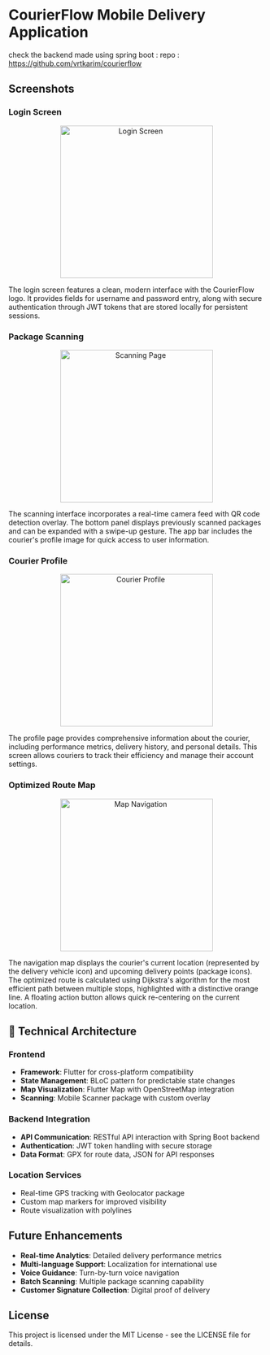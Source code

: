 # CourierFlow Mobile Delivery Application

check the backend made using spring  boot : repo : https://github.com/vrtkarim/courierflow


##  Screenshots

### Login Screen
<p align="center">
  <img src="https://raw.githubusercontent.com/vrtkarim/courierflowapp/refs/heads/main/login.jpg" width="300" alt="Login Screen">
</p>

The login screen features a clean, modern interface with the CourierFlow logo. It provides fields for username and password entry, along with secure authentication through JWT tokens that are stored locally for persistent sessions.

### Package Scanning
<p align="center">
  <img src="https://raw.githubusercontent.com/vrtkarim/courierflowapp/refs/heads/main/scanning.jpg" width="300" alt="Scanning Page">
</p>

The scanning interface incorporates a real-time camera feed with QR code detection overlay. The bottom panel displays previously scanned packages and can be expanded with a swipe-up gesture. The app bar includes the courier's profile image for quick access to user information.

### Courier Profile
<p align="center">
  <img src="https://raw.githubusercontent.com/vrtkarim/courierflowapp/refs/heads/main/profile.jpg" width="300" alt="Courier Profile">
</p>

The profile page provides comprehensive information about the courier, including performance metrics, delivery history, and personal details. This screen allows couriers to track their efficiency and manage their account settings.

### Optimized Route Map
<p align="center">
  <img src="https://raw.githubusercontent.com/vrtkarim/courierflowapp/refs/heads/main/map.jpg" width="300" alt="Map Navigation">
</p>

The navigation map displays the courier's current location (represented by the delivery vehicle icon) and upcoming delivery points (package icons). The optimized route is calculated using Dijkstra's algorithm for the most efficient path between multiple stops, highlighted with a distinctive orange line. A floating action button allows quick re-centering on the current location.

## 🔧 Technical Architecture

### Frontend
- **Framework**: Flutter for cross-platform compatibility
- **State Management**: BLoC pattern for predictable state changes
- **Map Visualization**: Flutter Map with OpenStreetMap integration
- **Scanning**: Mobile Scanner package with custom overlay

### Backend Integration
- **API Communication**: RESTful API interaction with Spring Boot backend
- **Authentication**: JWT token handling with secure storage
- **Data Format**: GPX for route data, JSON for API responses

### Location Services
- Real-time GPS tracking with Geolocator package
- Custom map markers for improved visibility
- Route visualization with polylines



##  Future Enhancements

- **Real-time Analytics**: Detailed delivery performance metrics
- **Multi-language Support**: Localization for international use
- **Voice Guidance**: Turn-by-turn voice navigation
- **Batch Scanning**: Multiple package scanning capability
- **Customer Signature Collection**: Digital proof of delivery

##  License

This project is licensed under the MIT License - see the LICENSE file for details.


